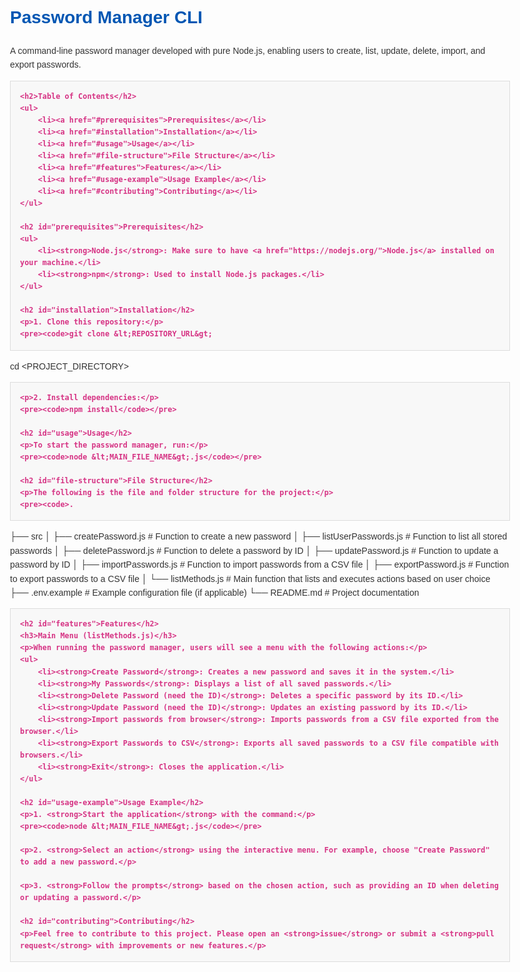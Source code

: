 <!DOCTYPE html>
<html lang="en">
<head>
    <meta charset="UTF-8">
    <meta name="viewport" content="width=device-width, initial-scale=1.0">
    <title>Password Manager CLI Documentation</title>
    <style>
        body {
            font-family: Arial, sans-serif;
            line-height: 1.6;
            color: #333;
            max-width: 800px;
            margin: 0 auto;
            padding: 20px;
        }
        h1, h2, h3 {
            color: #0056b3;
        }
        pre {
            background: #f8f8f8;
            padding: 15px;
            border: 1px solid #ddd;
            overflow-x: auto;
        }
        code {
            color: #d63384;
            font-weight: bold;
        }
        a {
            color: #0056b3;
        }
        ul {
            margin-left: 20px;
        }
    </style>
</head>
<body>
    <h1>Password Manager CLI</h1>
    <p>A command-line password manager developed with pure Node.js, enabling users to create, list, update, delete, import, and export passwords.</p>
    
    <h2>Table of Contents</h2>
    <ul>
        <li><a href="#prerequisites">Prerequisites</a></li>
        <li><a href="#installation">Installation</a></li>
        <li><a href="#usage">Usage</a></li>
        <li><a href="#file-structure">File Structure</a></li>
        <li><a href="#features">Features</a></li>
        <li><a href="#usage-example">Usage Example</a></li>
        <li><a href="#contributing">Contributing</a></li>
    </ul>

    <h2 id="prerequisites">Prerequisites</h2>
    <ul>
        <li><strong>Node.js</strong>: Make sure to have <a href="https://nodejs.org/">Node.js</a> installed on your machine.</li>
        <li><strong>npm</strong>: Used to install Node.js packages.</li>
    </ul>

    <h2 id="installation">Installation</h2>
    <p>1. Clone this repository:</p>
    <pre><code>git clone &lt;REPOSITORY_URL&gt;
cd &lt;PROJECT_DIRECTORY&gt;
</code></pre>
    
    <p>2. Install dependencies:</p>
    <pre><code>npm install</code></pre>

    <h2 id="usage">Usage</h2>
    <p>To start the password manager, run:</p>
    <pre><code>node &lt;MAIN_FILE_NAME&gt;.js</code></pre>

    <h2 id="file-structure">File Structure</h2>
    <p>The following is the file and folder structure for the project:</p>
    <pre><code>.
├── src
│   ├── createPassword.js       # Function to create a new password
│   ├── listUserPasswords.js    # Function to list all stored passwords
│   ├── deletePassword.js       # Function to delete a password by ID
│   ├── updatePassword.js       # Function to update a password by ID
│   ├── importPasswords.js      # Function to import passwords from a CSV file
│   ├── exportPassword.js       # Function to export passwords to a CSV file
│   └── listMethods.js          # Main function that lists and executes actions based on user choice
├── .env.example                # Example configuration file (if applicable)
└── README.md                   # Project documentation
</code></pre>

    <h2 id="features">Features</h2>
    <h3>Main Menu (listMethods.js)</h3>
    <p>When running the password manager, users will see a menu with the following actions:</p>
    <ul>
        <li><strong>Create Password</strong>: Creates a new password and saves it in the system.</li>
        <li><strong>My Passwords</strong>: Displays a list of all saved passwords.</li>
        <li><strong>Delete Password (need the ID)</strong>: Deletes a specific password by its ID.</li>
        <li><strong>Update Password (need the ID)</strong>: Updates an existing password by its ID.</li>
        <li><strong>Import passwords from browser</strong>: Imports passwords from a CSV file exported from the browser.</li>
        <li><strong>Export Passwords to CSV</strong>: Exports all saved passwords to a CSV file compatible with browsers.</li>
        <li><strong>Exit</strong>: Closes the application.</li>
    </ul>

    <h2 id="usage-example">Usage Example</h2>
    <p>1. <strong>Start the application</strong> with the command:</p>
    <pre><code>node &lt;MAIN_FILE_NAME&gt;.js</code></pre>

    <p>2. <strong>Select an action</strong> using the interactive menu. For example, choose "Create Password" to add a new password.</p>

    <p>3. <strong>Follow the prompts</strong> based on the chosen action, such as providing an ID when deleting or updating a password.</p>

    <h2 id="contributing">Contributing</h2>
    <p>Feel free to contribute to this project. Please open an <strong>issue</strong> or submit a <strong>pull request</strong> with improvements or new features.</p>
</body>
</html>
